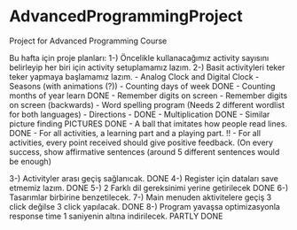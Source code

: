 # AdvancedProgrammingProject
 Project for Advanced Programming Course


Bu hafta için proje planları:
1-) Öncelikle kullanacağımız activity sayısını belirleyip
her biri için activity setuplamamız lazım.
2-) Basit activityleri teker teker yapmaya başlamamız lazım.
	- Analog Clock and Digital Clock
	- Seasons (with animations (?))
	- Counting days of week DONE
	- Counting months of year learn DONE
	- Remember digits on screen
	- Remember digits on screen (backwards)
	- Word spelling program (Needs 2 different wordlist for both languages)
	- Directions - DONE
	- Multiplication DONE
	- Similar picture finding PICTURES DONE
	- A ball that imitates how people read lines. DONE
	- For all activities, a learning part and a playing part. !!
	- For all activities, every point received should give positive feedback. (On every success, show affirmative sentences (around 5 different sentences would be enough)


3-) Activityler arası geçiş sağlanıcak. DONE 
4-) Register için dataları save etmemiz lazım. DONE
5-) 2 Farklı dil gereksinimi yerine getirilecek DONE
6-) Tasarımlar birbirine benzetilecek.
7-) Main menuden aktivitelere geçiş 3 click değilse 3 click yapılacak. DONE
8-) Program yavaşsa optimizasyonla response time 1 saniyenin altına indirilecek. PARTLY DONE
